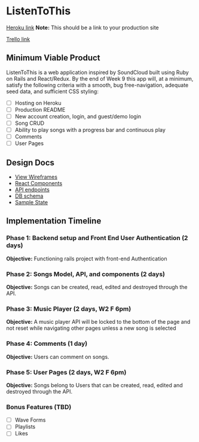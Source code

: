 # ListenToThis

[Heroku link][heroku] **Note:** This should be a link to your production site

[Trello link][trello]

[heroku]: http://www.herokuapp.com
[trello]: https://trello.com/b/d9d4lmC8/listentothis

## Minimum Viable Product

ListenToThis is a web application inspired by SoundCloud built using Ruby on Rails
and React/Redux. By the end of Week 9 this app will, at a minimum, satisfy the
following criteria with a smooth, bug free-navigation, adequate seed data, and
sufficient CSS styling:

- [ ] Hosting on Heroku
- [ ] Production README
- [ ] New account creation, login, and guest/demo login
- [ ] Song CRUD
- [ ] Ability to play songs with a progress bar and continuous play
- [ ] Comments
- [ ] User Pages

## Design Docs
* [View Wireframes][wireframes]
* [React Components][components]
* [API endpoints][api-endpoints]
* [DB schema][schema]
* [Sample State][sample-state]

[wireframes]: wireframes
[components]: component-hierarchy.md
[sample-state]: sample-state.md
[api-endpoints]: api-endpoints.md
[schema]: schema.md

## Implementation Timeline

### Phase 1: Backend setup and Front End User Authentication (2 days)

**Objective:** Functioning rails project with front-end Authentication

### Phase 2: Songs Model, API, and components (2 days)

**Objective:** Songs can be created, read, edited and destroyed through
the API.

### Phase 3: Music Player (2 days, W2 F 6pm)

**Objective:** A music player API will be locked to the bottom of the page and not
reset while navigating other pages unless a new song is selected

### Phase 4: Comments (1 day)

**Objective:** Users can comment on songs.

### Phase 5: User Pages (2 days, W2 F 6pm)

**Objective:** Songs belong to Users that can be created, read, edited and destroyed through the API.

### Bonus Features (TBD)
- [ ] Wave Forms
- [ ] Playlists
- [ ] Likes
